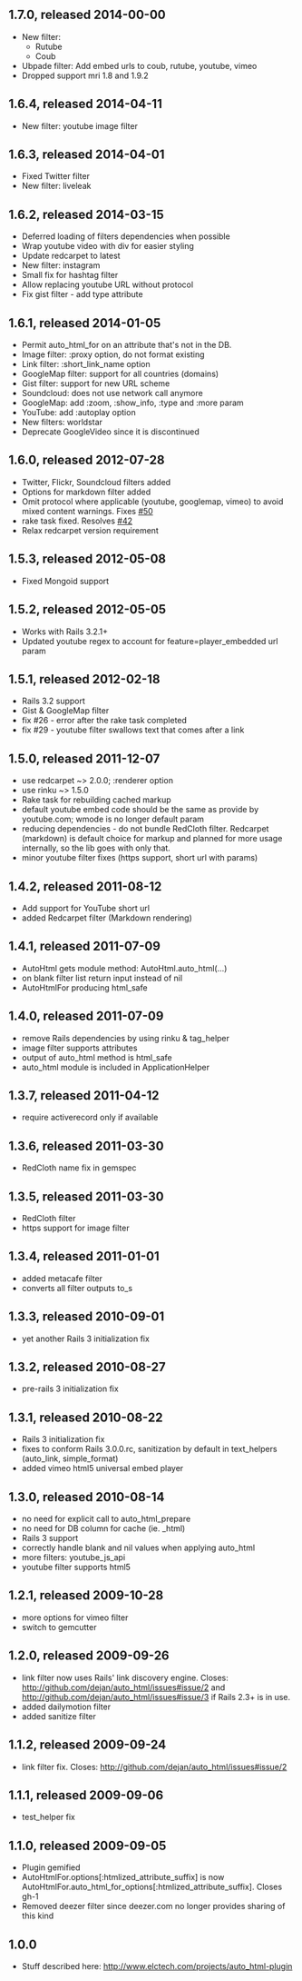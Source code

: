 ## 1.7.0, released 2014-00-00
* New filter:
  - Rutube
  - Coub
* Ubpade filter: Add embed urls to  coub, rutube, youtube, vimeo
* Dropped support mri 1.8 and 1.9.2

## 1.6.4, released 2014-04-11
* New filter: youtube image filter

## 1.6.3, released 2014-04-01
* Fixed Twitter filter
* New filter: liveleak

## 1.6.2, released 2014-03-15
* Deferred loading of filters dependencies when possible
* Wrap youtube video with div for easier styling
* Update redcarpet to latest
* New filter: instagram
* Small fix for hashtag filter
* Allow replacing youtube URL without protocol
* Fix gist filter - add type attribute

## 1.6.1, released 2014-01-05
* Permit auto_html_for on an attribute that's not in the DB.
* Image filter: :proxy option, do not format existing <img>
* Link filter: :short_link_name option
* GoogleMap filter: support for all countries (domains)
* Gist filter: support for new URL scheme
* Soundcloud: does not use network call anymore
* GoogleMap: add :zoom, :show_info, :type and :more param
* YouTube: add :autoplay option
* New filters: worldstar
* Deprecate GoogleVideo since it is discontinued

## 1.6.0, released 2012-07-28
* Twitter, Flickr, Soundcloud filters added
* Options for markdown filter added
* Omit protocol where applicable (youtube, googlemap, vimeo) to avoid mixed content warnings. Fixes [#50](https://github.com/dejan/auto_html/issues/50)
* rake task fixed. Resolves [#42](https://github.com/dejan/auto_html/issues/42)
* Relax redcarpet version requirement

## 1.5.3, released 2012-05-08
* Fixed Mongoid support

## 1.5.2, released 2012-05-05
* Works with Rails 3.2.1+
* Updated youtube regex to account for feature=player_embedded url param

## 1.5.1, released 2012-02-18
* Rails 3.2 support
* Gist & GoogleMap filter
* fix #26 - error after the rake task completed
* fix #29 - youtube filter swallows text that comes after a link

## 1.5.0, released 2011-12-07
* use redcarpet ~> 2.0.0; :renderer option
* use rinku ~> 1.5.0
* Rake task for rebuilding cached markup
* default youtube embed code should be the same as provide by youtube.com; wmode is no longer default param
* reducing dependencies - do not bundle RedCloth filter. Redcarpet (markdown) is default choice for markup and planned for more usage internally, so the lib goes with only that.
* minor youtube filter fixes (https support, short url with params)

## 1.4.2, released 2011-08-12
* Add support for YouTube short url
* added Redcarpet filter (Markdown rendering)

## 1.4.1, released 2011-07-09
* AutoHtml gets module method: AutoHtml.auto_html(...)
* on blank filter list return input instead of nil
* AutoHtmlFor producing html_safe

## 1.4.0, released 2011-07-09
* remove Rails dependencies by using rinku & tag_helper
* image filter supports attributes
* output of auto_html method is html_safe
* auto_html module is included in ApplicationHelper

## 1.3.7, released 2011-04-12
* require activerecord only if available

## 1.3.6, released 2011-03-30
* RedCloth name fix in gemspec

## 1.3.5, released 2011-03-30
* RedCloth filter
* https support for image filter

## 1.3.4, released 2011-01-01
* added metacafe filter
* converts all filter outputs to_s

## 1.3.3, released 2010-09-01
* yet another Rails 3 initialization fix

## 1.3.2, released 2010-08-27
* pre-rails 3 initialization fix

## 1.3.1, released 2010-08-22
* Rails 3 initialization fix
* fixes to conform Rails 3.0.0.rc, sanitization by default in text_helpers (auto_link, simple_format)
* added vimeo html5 universal embed player

## 1.3.0, released 2010-08-14
* no need for explicit call to auto_html_prepare
* no need for DB column for cache (ie. _html)
* Rails 3 support
* correctly handle blank and nil values when applying auto_html
* more filters: youtube_js_api
* youtube filter supports html5


## 1.2.1, released 2009-10-28

* more options for vimeo filter
* switch to gemcutter

## 1.2.0, released 2009-09-26

* link filter now uses Rails' link discovery engine. Closes: <http://github.com/dejan/auto_html/issues#issue/2> and  <http://github.com/dejan/auto_html/issues#issue/3> if Rails 2.3+ is in use.
* added dailymotion filter
* added sanitize filter

## 1.1.2, released 2009-09-24

* link filter fix. Closes: <http://github.com/dejan/auto_html/issues#issue/2>

## 1.1.1, released 2009-09-06

* test_helper fix

## 1.1.0, released 2009-09-05

* Plugin gemified
* AutoHtmlFor.options[:htmlized_attribute_suffix] is now AutoHtmlFor.auto_html_for_options[:htmlized_attribute_suffix]. Closes gh-1
* Removed deezer filter since deezer.com no longer provides sharing of this kind

## 1.0.0

* Stuff described here: <http://www.elctech.com/projects/auto_html-plugin>

